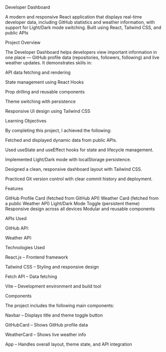 
Developer Dashboard

A modern and responsive React application that displays real-time developer data, including GitHub statistics and weather information, with support for Light/Dark mode switching. Built using React, Tailwind CSS, and public APIs

Project Overview

The Developer Dashboard helps developers view important information in one place — GitHub profile data (repositories, followers, following) and live weather updates.
It demonstrates skills in:

API data fetching and rendering

State management using React Hooks

Prop drilling and reusable components

Theme switching with persistence

Responsive UI design using Tailwind CSS

Learning Objectives

By completing this project, I achieved the following:

Fetched and displayed dynamic data from public APIs.

Used useState and useEffect hooks for state and lifecycle management.

Implemented Light/Dark mode with localStorage persistence.

Designed a clean, responsive dashboard layout with Tailwind CSS.

Practiced Git version control with clear commit history and deployment.


Features

 GitHub Profile Card (fetched from GitHub API)
 Weather Card (fetched from a public Weather API)
 Light/Dark Mode Toggle (persistent theme)
 Responsive design across all devices
 Modular and reusable components


 APIs Used

GitHub API: 

Weather API:


Technologies Used

React.js – Frontend framework

Tailwind CSS – Styling and responsive design

Fetch API  – Data fetching

Vite – Development environment and build tool

Components

The project includes the following main components:

Navbar – Displays title and theme toggle button

GitHubCard – Shows GitHub profile data

WeatherCard – Shows live weather info

App – Handles overall layout, theme state, and API integration

